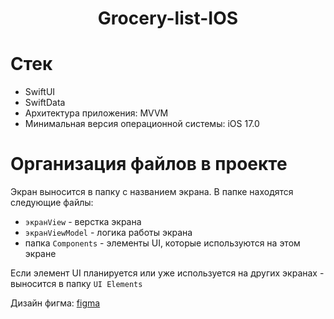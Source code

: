# <h1 align="center">Grocery-list-IOS</h1>

# Стек

- SwiftUI
- SwiftData
- Архитектура приложения: MVVM
- Минимальная версия операционной системы: iOS 17.0

# Организация файлов в проекте

Экран выносится в папку с названием экрана. В папке находятся следующие файлы:

- `экранView` - верстка экрана
- `экранViewModel` - логика работы экрана
- папка `Components` - элементы UI, которые используются на этом экране 

Если элемент UI планируется или уже используется на других экранах - выносится в папку `UI Elements`

Дизайн фигма: <a href="https://www.figma.com/design/gAJIT70Jz1IUo60LhhbPYd/%D0%A1%D0%BF%D0%B8%D1%81%D0%BE%D0%BA-%D0%BF%D0%BE%D0%BA%D1%83%D0%BF%D0%BE%D0%BA-(%D0%B3%D1%80%D1%83%D0%BF%D0%BF%D0%B0-2)">figma</a>
